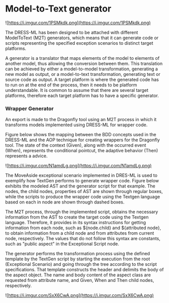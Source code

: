 # Model-to-Text generator

![https://i.imgur.com/1PSMkdk.png](https://i.imgur.com/1PSMkdk.png)

The DRESS-ML has been designed to be attached with different ModelToText (M2T) generators, which means that it can generate code or scripts representing the specified exception scenarios to distinct target platforms.

A generator is a translator that maps elements of the model to elements of another model, thus allowing the conversion between them. This translation can be achieved by either a model-to-model transformation, generating a new model as output, or a model-to-text transformation, generating text or source code as output. A target platform is where the generated code has to run on at the end of the process, then it needs to be platform understandable. It is common to assume that there are several target platforms, therefore each target platform has to have a specific generator.

### Wrapper Generator

An export is made to the Dragonfly tool using an M2T process in which it transforms models implemented using DRESS-ML for wrapper code.

Figure below shows the mapping between the BDD concepts used in the DRESS-ML and the AOP technique for creating wrappers for the Dragonfly tool. The state of the context (Given), along with the occurred event (When), represents the conditional pointcut, the adaptive behavior (Then) represents a advice.

![https://i.imgur.com/N1amdLg.png](https://i.imgur.com/N1amdLg.png)

The MoveAside exceptional scenario implemented in DRES-ML is used to exemplify how TextGen performs to generate wrapper code. Figure below exhibits the modeled AST and the generator script for that example. The nodes, the child nodes, properties of AST are shown through regular boxes, while the scripts to produce the wrapper code using the Textgen language based on each in node are shown through dashed boxes.

The M2T process, through the implemented script, obtains the necessary information from the AST to create the target code using the Textgen language. Therefore, it provides in its syntax instructions for getting information from each node, such as ${node.child} and ${attributed node}, to obtain information from a child node and from attributes from current node, respectively. The values that do not follow this syntax are constants, such as "public aspect" in the Exceptional Script node.

The generator performs the transformation process using the defined template by the TextGen script by starting the execution from the root (Exceptional Scenario) and going through the tree according to the script specifications. That template constructs the header and delimits the body of the aspect object. The name and body content of the aspect class are requested from attribute name, and Given, When and Then child nodes, respectively.

![https://i.imgur.com/SxX6CwA.png](https://i.imgur.com/SxX6CwA.png)